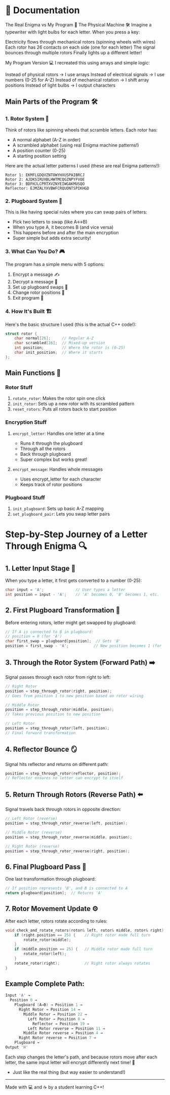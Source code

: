 # 🔐 Documentation

The Real Enigma vs My Program 🔄
The Physical Machine 🛠️
Imagine a typewriter with light bulbs for each letter. When you press a key:

Electricity flows through mechanical rotors (spinning wheels with wires)
Each rotor has 26 contacts on each side (one for each letter)
The signal bounces through multiple rotors
Finally lights up a different letter!

My Program Version 💻
I recreated this using arrays and simple logic:

Instead of physical rotors → I use arrays
Instead of electrical signals → I use numbers (0-25 for A-Z)
Instead of mechanical rotation → I shift array positions
Instead of light bulbs → I output characters

## Main Parts of the Program 🛠️

### 1. Rotor System 🎡

Think of rotors like spinning wheels that scramble letters. Each rotor has:

- A normal alphabet (A-Z in order)
- A scrambled alphabet (using real Enigma machine patterns!)
- A position counter (0-25)
- A starting position setting

Here are the actual letter patterns I used (these are real Enigma patterns!):

```
Rotor 1: EKMFLGDQVZNTOWYHXUSPAIBRCJ
Rotor 2: AJDKSIRUXBLHWTMCQGZNPYFVOE
Rotor 3: BDFHJLCPRTXVZNYEIWGAKMUSQO
Reflector: EJMZALYXVBWFCRQUONTSPIKHGD
```

### 2. Plugboard System 🔌

This is like having special rules where you can swap pairs of letters:

- Pick two letters to swap (like A↔B)
- When you type A, it becomes B (and vice versa)
- This happens before and after the main encryption
- Super simple but adds extra security!

### 3. What Can You Do? 🎮

The program has a simple menu with 5 options:

1. Encrypt a message ✍️
2. Decrypt a message 📖
3. Set up plugboard swaps 🔄
4. Change rotor positions 🎲
5. Exit program 👋

### 4. How It's Built 🏗️

Here's the basic structure I used (this is the actual C++ code!):

```cpp
struct rotor {
    char normal[26];     // Regular A-Z
    char scrambled[26];  // Mixed-up version
    int position;        // Where the rotor is (0-25)
    char init_position;  // Where it starts
};
```

## Main Functions 🔧

### Rotor Stuff

1. `rotate_rotor`: Makes the rotor spin one click
2. `init_rotor`: Sets up a new rotor with its scrambled pattern
3. `reset_rotors`: Puts all rotors back to start position

### Encryption Stuff

1. `encrypt_letter`: Handles one letter at a time

   - Runs it through the plugboard
   - Through all the rotors
   - Back through plugboard
   - Super complex but works great!

2. `encrypt_message`: Handles whole messages
   - Uses encrypt_letter for each character
   - Keeps track of rotor positions

### Plugboard Stuff

1. `init_plugboard`: Sets up basic A-Z mapping
2. `set_plugboard_pair`: Lets you swap letter pairs

# Step-by-Step Journey of a Letter Through Enigma 🔍

## 1. Letter Input Stage 📝

When you type a letter, it first gets converted to a number (0-25):

```cpp
char input = 'A';              // User types a letter
int position = input - 'A';    // 'A' becomes 0, 'B' becomes 1, etc.
```

## 2. First Plugboard Transformation 🔌

Before entering rotors, letter might get swapped by plugboard:

```cpp
// If A is connected to B in plugboard:
// position = 0 (for 'A')
char first_swap = plugboard[position];  // Gets 'B'
position = first_swap - 'A';           // New position becomes 1 (for 'B')
```

## 3. Through the Rotor System (Forward Path) ➡️

Signal passes through each rotor from right to left:

```cpp
// Right Rotor
position = step_through_rotor(right, position);
// Goes from position 1 to new position based on rotor wiring

// Middle Rotor
position = step_through_rotor(middle, position);
// Takes previous position to new position

// Left Rotor
position = step_through_rotor(left, position);
// Final forward transformation
```

## 4. Reflector Bounce 🪞

Signal hits reflector and returns on different path:

```cpp
position = step_through_rotor(reflector, position);
// Reflector ensures no letter can encrypt to itself
```

## 5. Return Through Rotors (Reverse Path) ⬅️

Signal travels back through rotors in opposite direction:

```cpp
// Left Rotor (reverse)
position = step_through_rotor_reverse(left, position);

// Middle Rotor (reverse)
position = step_through_rotor_reverse(middle, position);

// Right Rotor (reverse)
position = step_through_rotor_reverse(right, position);
```

## 6. Final Plugboard Pass 🔄

One last transformation through plugboard:

```cpp
// If position represents 'B', and B is connected to A
return plugboard[position];  // Returns 'A'
```

## 7. Rotor Movement Update ⚙️

After each letter, rotors rotate according to rules:

```cpp
void check_and_rotate_rotors(rotor& left, rotor& middle, rotor& right) {
    if (right.position == 25) {    // Right rotor made full turn
        rotate_rotor(middle);
    }
    if (middle.position == 25) {   // Middle rotor made full turn
        rotate_rotor(left);
    }
    rotate_rotor(right);           // Right rotor always rotates
}
```

## Example Complete Path:

```cpp
Input 'A' →
  Position 0 →
    Plugboard (A→B) → Position 1 →
      Right Rotor → Position 14 →
        Middle Rotor → Position 22 →
          Left Rotor → Position 8 →
            Reflector → Position 19 →
          Left Rotor reverse → Position 11 →
        Middle Rotor reverse → Position 4 →
      Right Rotor reverse → Position 7 →
    Plugboard →
Output 'H'
```

Each step changes the letter's path, and because rotors move after each letter, the same input letter will encrypt differently next time! 🎯

- Just like the real thing (but way easier to understand!)

---

Made with 💻 and ☕ by a student learning C++!
